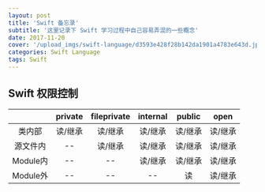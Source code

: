 ```yaml
---
layout: post
title: 'Swift 备忘录'
subtitle: '这里记录下 Swift 学习过程中自己容易弄混的一些概念'
date: 2017-11-20
cover: '/upload_imgs/swift-language/d3593e428f28b142da1901a4783e643d.jpg'
categories: Swift Language
tags: Swift
---
```


## Swift 权限控制

|         | private | fileprivate | internal | public | open |
| :-----: | :-----: | :---------: | :------: | :----: | :--: |
|   类内部   |  读/继承   |    读/继承     |   读/继承   |  读/继承  | 读/继承 |
|  源文件内   |   --    |    读/继承     |   读/继承   |  读/继承  | 读/继承 |
| Module内 |   --    |     --      |   读/继承   |  读/继承  | 读/继承 |
| Module外 |   --    |     --      |    --    |   读    | 读/继承 |

